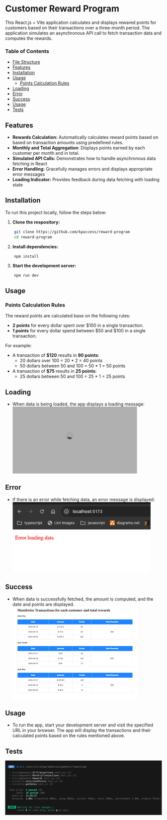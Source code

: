 # Customer Reward Program

This React.js + Vite application calculates and displays rewared points for customers based on their transactions over a three-month period. The application simulates an asynchronous API call to fetch transaction data and computes the rewards.

### Table of Contents

- [File Structure](#file_structure)
- [Features](#features)
- [Installation](#installation)
- [Usage](#usage)
  - [Points Calculation Rules](#points-calculation-rules)
- [Loading](#loading)
- [Error](#error)
- [Success](#success)
- [Usage](#usage)
- [Tests](#tests)

## Features

- **Rewards Calculation:** Automatically calculates reward points based on based on transaction amounts using predefined rules.
- **Monthly and Total Aggregation**: Displays points earned by each customer per month and in total.
- **Simulated API Calls:** Demonstrates how to handle asynchronous data fetching in React
- **Error Handling:** Gracefully manages errors and displays appropriate error messages
- **Loading Indicator:** Provides feedback during data fetching with loading state

## Installation

To run this project locally, follow the steps below:

1. **Clone the respository:**

```bash
    git clone https://github.com/kpaccess/reward-program
    cd reward-program
```

2. **Install dependencies:**

```bash
    npm install
```

3. **Start the development server:**

```base
    npm run dev
```

## Usage

### Points Calculation Rules

The reward points are calculated base on the following rules:

- **2 points** for every dollar spent over $100 in a single transaction.
- **1 points** for every dollar spend between $50 and $100 in a single transaction.

For example:

- A transaction of **$120** results in **90 points**:
  - 20 dollars over 100 = 20 \* 2 = 40 points
  - 50 dollars between 50 and 100 = 50 \* 1 = 50 points
- A transaction of **$75** results in **25 points**:
  - 25 dollars between 50 and 100 = 25 \* 1 = 25 points

## Loading

- When data is being loaded, the app displays a loading message: <img src="./public/images/loader.png">

## Error

- If there is an error while fetching data, an error message is displayed:
  <img src="./public/images/error.png">

## Success

- When data is successfully fetched, the amount is computed, and the date and points are displayed.
  <img src="./public/images/success.png">

## Usage

- To run the app, start your development server and visit the specified URL in your browser. The app will display the transactions and their calculated points based on the rules mentioned above.

## Tests

<img src="./public/images/tests.png">
